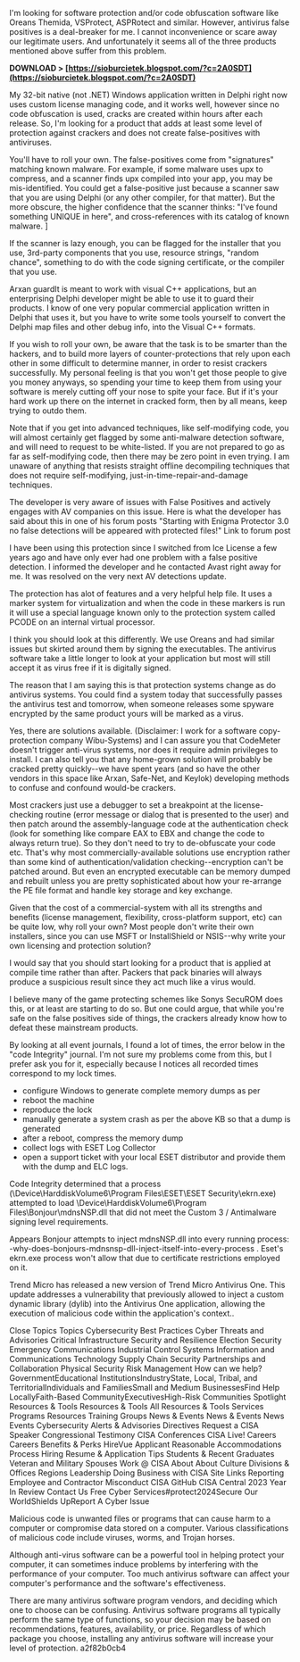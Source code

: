 
 
I'm looking for software protection and/or code obfuscation software like Oreans Themida, VSProtect, ASPRotect and similar. However, antivirus false positives is a deal-breaker for me. I cannot inconvenience or scare away our legitimate users. And unfortunately it seems all of the three products mentioned above suffer from this problem.
 
**DOWNLOAD &gt; [https://sioburcietek.blogspot.com/?c=2A0SDT](https://sioburcietek.blogspot.com/?c=2A0SDT)**


 
My 32-bit native (not .NET) Windows application written in Delphi right now uses custom license managing code, and it works well, however since no code obfuscation is used, cracks are created within hours after each release. So, I'm looking for a product that adds at least some level of protection against crackers and does not create false-positives with antiviruses.
 
You'll have to roll your own. The false-positives come from "signatures" matching known malware. For example, if some malware uses upx to compress, and a scanner finds upx compiled into your app, you may be mis-identified.
You could get a false-positive just because a scanner saw that you are using Delphi (or any other compiler, for that matter). But the more obscure, the higher confidence that the scanner thinks: "I've found something UNIQUE in here", and cross-references with its catalog of known malware. ]
 
If the scanner is lazy enough, you can be flagged for the installer that you use, 3rd-party components that you use, resource strings, "random chance", something to do with the code signing certificate, or the compiler that you use.
 
Arxan guardIt is meant to work with visual C++ applications, but an enterprising Delphi developer might be able to use it to guard their products. I know of one very popular commercial application written in Delphi that uses it, but you have to write some tools yourself to convert the Delphi map files and other debug info, into the Visual C++ formats.
 
If you wish to roll your own, be aware that the task is to be smarter than the hackers, and to build more layers of counter-protections that rely upon each other in some difficult to determine manner, in order to resist crackers successfully. My personal feeling is that you won't get those people to give you money anyways, so spending your time to keep them from using your software is merely cutting off your nose to spite your face. But if it's your hard work up there on the internet in cracked form, then by all means, keep trying to outdo them.

Note that if you get into advanced techniques, like self-modifying code, you will almost certainly get flagged by some anti-malware detection software, and will need to request to be white-listed. If you are not prepared to go as far as self-modifying code, then there may be zero point in even trying. I am unaware of anything that resists straight offline decompiling techniques that does not require self-modifying, just-in-time-repair-and-damage techniques.
 
The developer is very aware of issues with False Positives and actively engages with AV companies on this issue. Here is what the developer has said about this in one of his forum posts "Starting with Enigma Protector 3.0 no false detections will be appeared with protected files!" Link to forum post
 
I have been using this protection since I switched from Ice License a few years ago and have only ever had one problem with a false positive detection. I informed the developer and he contacted Avast right away for me. It was resolved on the very next AV detections update.
 
The protection has alot of features and a very helpful help file. It uses a marker system for virtualization and when the code in these markers is run it will use a special language known only to the protection system called PCODE on an internal virtual processor.
 
I think you should look at this differently. We use Oreans and had similar issues but skirted around them by signing the executables. The antivirus software take a little longer to look at your application but most will still accept it as virus free if it is digitally signed.
 
The reason that I am saying this is that protection systems change as do antivirus systems. You could find a system today that successfully passes the antivirus test and tomorrow, when someone releases some spyware encrypted by the same product yours will be marked as a virus.
 
Yes, there are solutions available. (Disclaimer: I work for a software copy-protection company Wibu-Systems) and I can assure you that CodeMeter doesn't trigger anti-virus systems, nor does it require admin privileges to install. I can also tell you that any home-grown solution will probably be cracked pretty quickly--we have spent years (and so have the other vendors in this space like Arxan, Safe-Net, and Keylok) developing methods to confuse and confound would-be crackers.
 
Most crackers just use a debugger to set a breakpoint at the license-checking routine (error message or dialog that is presented to the user) and then patch around the assembly-language code at the authentication check (look for something like compare EAX to EBX and change the code to always return true). So they don't need to try to de-obfuscate your code etc. That's why most commercially-available solutions use encryption rather than some kind of authentication/validation checking--encryption can't be patched around. But even an encrypted executable can be memory dumped and rebuilt unless you are pretty sophisticated about how your re-arrange the PE file format and handle key storage and key exchange.
 
Given that the cost of a commercial-system with all its strengths and benefits (license management, flexibility, cross-platform support, etc) can be quite low, why roll your own? Most people don't write their own installers, since you can use MSFT or InstallShield or NSIS--why write your own licensing and protection solution?
 
I would say that you should start looking for a product that is applied at compile time rather than after. Packers that pack binaries will always produce a suspicious result since they act much like a virus would.
 
I believe many of the game protecting schemes like Sonys SecuROM does this, or at least are starting to do so. But one could argue, that while you're safe on the false positives side of things, the crackers already know how to defeat these mainstream products.
 
By looking at all event journals, I found a lot of times, the error below in the "code Integrity" journal. I'm not sure my problems come from this, but I prefer ask you for it, especially because I notices all recorded times correspond to my lock times.
 
- configure Windows to generate complete memory dumps as per 
- reboot the machine
- reproduce the lock
- manually generate a system crash as per the above KB so that a dump is generated
- after a reboot, compress the memory dump
- collect logs with ESET Log Collector
- open a support ticket with your local ESET distributor and provide them with the dump and ELC logs.
 
Code Integrity determined that a process (\Device\HarddiskVolume6\Program Files\ESET\ESET Security\ekrn.exe) attempted to load \Device\HarddiskVolume6\Program Files\Bonjour\mdnsNSP.dll that did not meet the Custom 3 / Antimalware signing level requirements.
 
Appears Bonjour attempts to inject mdnsNSP.dll into every running process: -why-does-bonjours-mdnsnsp-dll-inject-itself-into-every-process . Eset's ekrn.exe process won't allow that due to certificate restrictions employed on it.
 
Trend Micro has released a new version of Trend Micro Antivirus One. This update addresses a vulnerability that previously allowed to inject a custom dynamic library (dylib) into the Antivirus One application, allowing the execution of malicious code within the application's context..
 
Close Topics Topics Cybersecurity Best Practices Cyber Threats and Advisories Critical Infrastructure Security and Resilience Election Security Emergency Communications Industrial Control Systems Information and Communications Technology Supply Chain Security Partnerships and Collaboration Physical Security Risk Management How can we help? GovernmentEducational InstitutionsIndustryState, Local, Tribal, and TerritorialIndividuals and FamiliesSmall and Medium BusinessesFind Help LocallyFaith-Based CommunityExecutivesHigh-Risk Communities  Spotlight  Resources & Tools Resources & Tools All Resources & Tools Services Programs Resources Training Groups  News & Events News & Events News Events Cybersecurity Alerts & Advisories Directives Request a CISA Speaker Congressional Testimony CISA Conferences CISA Live!  Careers Careers Benefits & Perks HireVue Applicant Reasonable Accommodations Process Hiring Resume & Application Tips Students & Recent Graduates Veteran and Military Spouses Work @ CISA  About About Culture Divisions & Offices Regions Leadership Doing Business with CISA Site Links Reporting Employee and Contractor Misconduct CISA GitHub CISA Central 2023 Year In Review Contact Us   Free Cyber Services#protect2024Secure Our WorldShields UpReport A Cyber Issue
 
Malicious code is unwanted files or programs that can cause harm to a computer or compromise data stored on a computer. Various classifications of malicious code include viruses, worms, and Trojan horses.
 
Although anti-virus software can be a powerful tool in helping protect your computer, it can sometimes induce problems by interfering with the performance of your computer. Too much antivirus software can affect your computer's performance and the software's effectiveness.
 
There are many antivirus software program vendors, and deciding which one to choose can be confusing. Antivirus software programs all typically perform the same type of functions, so your decision may be based on recommendations, features, availability, or price. Regardless of which package you choose, installing any antivirus software will increase your level of protection.
 a2f82b0cb4
 